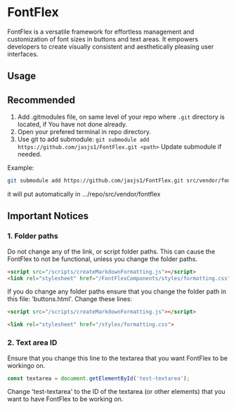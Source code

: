 # FontFlex

FontFlex is a versatile framework for effortless management and customization of font sizes in buttons and text areas. It empowers developers to create visually consistent and aesthetically pleasing user interfaces.

## Usage

## Recommended

1. Add .gitmodules file, on same level of your repo where `.git` directory is located, if You have not done already.
2. Open your prefered terminal in repo directory.
3. Use git to add submodule:
  `git submodule add https://github.com/jasjs1/FontFlex.git <path>`
  Update submodule if needed.
  
  Example:

  ```bash
  git submodule add https://github.com/jasjs1/FontFlex.git src/vendor/fontflex
  ```
  
  it will put automatically in .../repo/src/vendor/fontflex

## Important Notices

### 1. Folder paths

Do not change any of the link, or script folder paths. This can cause the FontFlex to not be functional, unless you change the folder paths.

  ```html
  <script src="/scripts/createMarkdownFormatting.js"></script>
  <link rel="stylesheet" href="/FontFlexComponents/styles/formatting.css">
  ```

If you do change any folder paths ensure that you change the folder path in this file: 'buttons.html'. Change these lines:

  ```html
  <script src="/scripts/createMarkdownFormatting.js"></script>

  <link rel="stylesheet" href="/styles/formatting.css">
  ```

### 2. Text area ID

Ensure that you change this line to the textarea that you want FontFlex to be workingo on.

  ```js
  const textarea = document.getElementById('test-textarea');
  ```

Change 'test-textarea' to the ID of the textarea (or other elements) that you want to have FontFlex to be working on.
